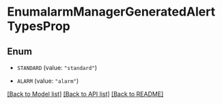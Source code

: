 # EnumalarmManagerGeneratedAlertTypesProp

## Enum


* `STANDARD` (value: `"standard"`)

* `ALARM` (value: `"alarm"`)


[[Back to Model list]](../README.md#documentation-for-models) [[Back to API list]](../README.md#documentation-for-api-endpoints) [[Back to README]](../README.md)


